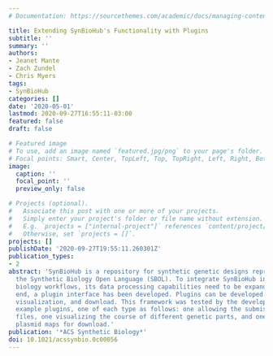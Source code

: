 ```yaml
---
# Documentation: https://sourcethemes.com/academic/docs/managing-content/

title: Extending SynBioHub's Functionality with Plugins
subtitle: ''
summary: ''
authors:
- Jeanet Mante
- Zach Zundel
- Chris Myers
tags:
- SynBioHub
categories: []
date: '2020-05-01'
lastmod: 2020-09-27T16:55:11-03:00
featured: false
draft: false

# Featured image
# To use, add an image named `featured.jpg/png` to your page's folder.
# Focal points: Smart, Center, TopLeft, Top, TopRight, Left, Right, BottomLeft, Bottom, BottomRight.
image:
  caption: ''
  focal_point: ''
  preview_only: false

# Projects (optional).
#   Associate this post with one or more of your projects.
#   Simply enter your project's folder or file name without extension.
#   E.g. `projects = ["internal-project"]` references `content/project/deep-learning/index.md`.
#   Otherwise, set `projects = []`.
projects: []
publishDate: '2020-09-27T19:55:11.260301Z'
publication_types:
- 2
abstract: 'SynBioHub is a repository for synthetic genetic designs represented in
  the Synthetic Biology Open Language (SBOL). To integrate SynBioHub into more synthetic
  biology workflows, its data processing capabilities need to be expanded. To this
  end, a plugin interface has been developed. Plugins can be developed for data submission,
  visualization, and download. This framework was tested by the development of three
  example plugins, one of each type as follows: one allowing the submission of SnapGene
  files, one visualizing the course of different genetic parts, and one preparing
  plasmid maps for download.'
publication: '*ACS Synthetic Biology*'
doi: 10.1021/acssynbio.0c00056
---
```

